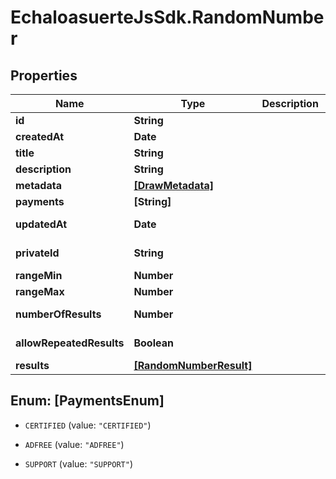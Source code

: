 # EchaloasuerteJsSdk.RandomNumber

## Properties

Name | Type | Description | Notes
------------ | ------------- | ------------- | -------------
**id** | **String** |  | [readonly] 
**createdAt** | **Date** |  | [readonly] 
**title** | **String** |  | 
**description** | **String** |  | 
**metadata** | [**[DrawMetadata]**](DrawMetadata.md) |  | [optional] 
**payments** | **[String]** |  | 
**updatedAt** | **Date** |  | [optional] [readonly] 
**privateId** | **String** |  | [optional] [readonly] 
**rangeMin** | **Number** |  | 
**rangeMax** | **Number** |  | 
**numberOfResults** | **Number** |  | [default to 1]
**allowRepeatedResults** | **Boolean** |  | [default to true]
**results** | [**[RandomNumberResult]**](RandomNumberResult.md) |  | [readonly] 



## Enum: [PaymentsEnum]


* `CERTIFIED` (value: `"CERTIFIED"`)

* `ADFREE` (value: `"ADFREE"`)

* `SUPPORT` (value: `"SUPPORT"`)




